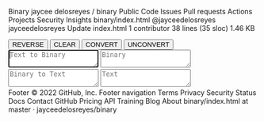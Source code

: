 Binary
jaycee delosreyes 
/
binary
Public
Code
Issues
Pull requests
Actions
Projects
Security
Insights
binary/index.html
@jayceedelosreyes
jayceedelosreyes Update index.html
 1 contributor
38 lines (35 sloc)  1.46 KB
<!DOCTYPE html>
<html lang="en" >
<head>
  <meta charset="UTF-8">
  <title>Binary Converter</title>
  <link rel="stylesheet" href="./style.css">
  <meta name="viewport" content="width=device-width, initial-scale=1">
  <meta name="viewport" content="width=device-width, initial-scale=1, maximum-scale=1, user-scalable=no">
  <link rel = "icon" href = "https://i.ibb.co/Ryp4bsF/Pics-Art-08-25-03-06-14-removebg-preview.png" type = "image/x-icon">

</head>
<body>

<!-- partial:index.partial.html -->

<div class="container">
	<div class="tools">
		<button class="sub toggle">REVERSE</button>
		<button class="sub clear clear-converted">CLEAR</button>    
		<button class="convert">CONVERT</button>
		<button class="unconvert">UNCONVERT</button>
	</div>
	<div class="decimalToBinary">
		<textarea autofocus class="decimal" placeholder="Text to Binary"></textarea>
		<textarea class="binary disabled" placeholder="Binary"></textarea>
	</div>
	<div class="binaryToDecimal">
		<textarea class="binary" placeholder="Binary to Text"></textarea>
		<textarea class="decimal disabled" placeholder="Text"></textarea>
	</div>
</div>
<!-- partial -->
  <script src='https://cdnjs.cloudflare.com/ajax/libs/jquery/3.1.0/jquery.min.js'></script><script  src="./script.js"></script>
      <script src="particles.js"></script>
        <script src="app.js"></script>
        <script src='https://cdnjs.cloudflare.com/ajax/libs/gsap/1.20.3/TweenMax.min.js'></script><script  src="./hover.js"></script>
</body>
</html>
Footer
© 2022 GitHub, Inc.
Footer navigation
Terms
Privacy
Security
Status
Docs
Contact GitHub
Pricing
API
Training
Blog
About
binary/index.html at master · jayceedelosreyes/binary
